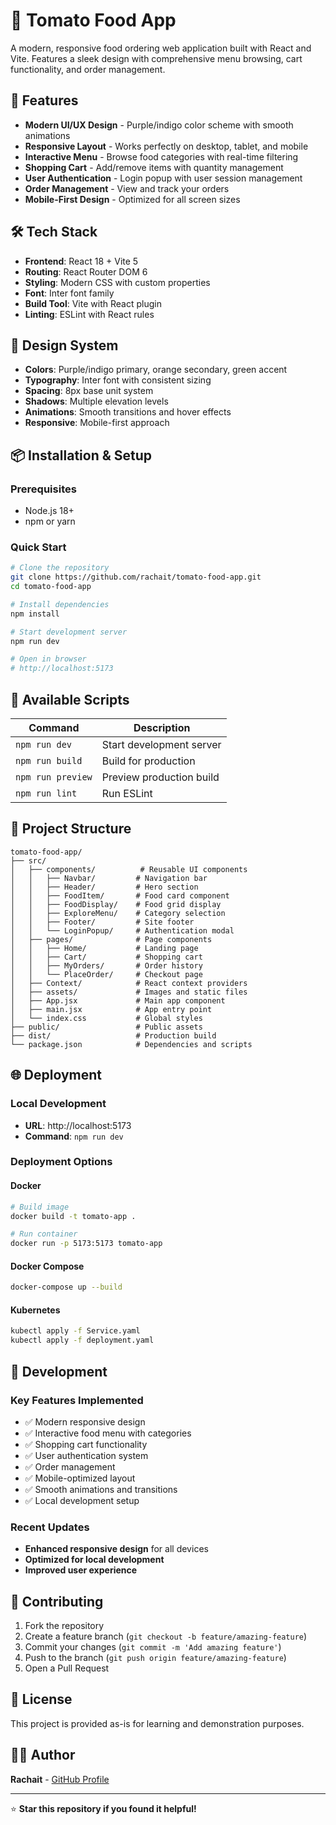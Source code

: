# 🍅 Tomato Food App

A modern, responsive food ordering web application built with React and Vite. Features a sleek design with comprehensive menu browsing, cart functionality, and order management.


## 🚀 Features

- **Modern UI/UX Design** - Purple/indigo color scheme with smooth animations
- **Responsive Layout** - Works perfectly on desktop, tablet, and mobile
- **Interactive Menu** - Browse food categories with real-time filtering
- **Shopping Cart** - Add/remove items with quantity management
- **User Authentication** - Login popup with user session management
- **Order Management** - View and track your orders
- **Mobile-First Design** - Optimized for all screen sizes

## 🛠️ Tech Stack

- **Frontend**: React 18 + Vite 5
- **Routing**: React Router DOM 6
- **Styling**: Modern CSS with custom properties
- **Font**: Inter font family
- **Build Tool**: Vite with React plugin
- **Linting**: ESLint with React rules

## 🎨 Design System

- **Colors**: Purple/indigo primary, orange secondary, green accent
- **Typography**: Inter font with consistent sizing
- **Spacing**: 8px base unit system
- **Shadows**: Multiple elevation levels
- **Animations**: Smooth transitions and hover effects
- **Responsive**: Mobile-first approach

## 📦 Installation & Setup

### Prerequisites
- Node.js 18+ 
- npm or yarn

### Quick Start
```bash
# Clone the repository
git clone https://github.com/rachait/tomato-food-app.git
cd tomato-food-app

# Install dependencies
npm install

# Start development server
npm run dev

# Open in browser
# http://localhost:5173
```

## 📜 Available Scripts

| Command | Description |
|---------|-------------|
| `npm run dev` | Start development server |
| `npm run build` | Build for production |
| `npm run preview` | Preview production build |
| `npm run lint` | Run ESLint |

## 📁 Project Structure

```
tomato-food-app/
├── src/
│   ├── components/          # Reusable UI components
│   │   ├── Navbar/         # Navigation bar
│   │   ├── Header/         # Hero section
│   │   ├── FoodItem/       # Food card component
│   │   ├── FoodDisplay/    # Food grid display
│   │   ├── ExploreMenu/    # Category selection
│   │   ├── Footer/         # Site footer
│   │   └── LoginPopup/     # Authentication modal
│   ├── pages/              # Page components
│   │   ├── Home/           # Landing page
│   │   ├── Cart/           # Shopping cart
│   │   ├── MyOrders/       # Order history
│   │   └── PlaceOrder/     # Checkout page
│   ├── Context/            # React context providers
│   ├── assets/             # Images and static files
│   ├── App.jsx             # Main app component
│   ├── main.jsx            # App entry point
│   └── index.css           # Global styles
├── public/                 # Public assets
├── dist/                   # Production build
└── package.json            # Dependencies and scripts
```

## 🌐 Deployment

### Local Development
- **URL**: http://localhost:5173
- **Command**: `npm run dev`

### Deployment Options

#### Docker
```bash
# Build image
docker build -t tomato-app .

# Run container
docker run -p 5173:5173 tomato-app
```

#### Docker Compose
```bash
docker-compose up --build
```

#### Kubernetes
```bash
kubectl apply -f Service.yaml
kubectl apply -f deployment.yaml
```

## 🔧 Development

### Key Features Implemented
- ✅ Modern responsive design
- ✅ Interactive food menu with categories
- ✅ Shopping cart functionality
- ✅ User authentication system
- ✅ Order management
- ✅ Mobile-optimized layout
- ✅ Smooth animations and transitions
- ✅ Local development setup

### Recent Updates
- **Enhanced responsive design** for all devices
- **Optimized for local development**
- **Improved user experience**

## 🤝 Contributing

1. Fork the repository
2. Create a feature branch (`git checkout -b feature/amazing-feature`)
3. Commit your changes (`git commit -m 'Add amazing feature'`)
4. Push to the branch (`git push origin feature/amazing-feature`)
5. Open a Pull Request

## 📄 License

This project is provided as-is for learning and demonstration purposes.

## 👨‍💻 Author

**Rachait** - [GitHub Profile](https://github.com/rachait)

---

⭐ **Star this repository if you found it helpful!**